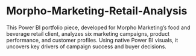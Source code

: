 # Morpho-Marketing-Retail-Analysis
This Power BI portfolio piece, developed for Morpho Marketing’s food and beverage retail client, analyzes six marketing campaigns, product performance, and customer profiles. Using native Power BI visuals, it uncovers key drivers of campaign success and buyer decisions.
